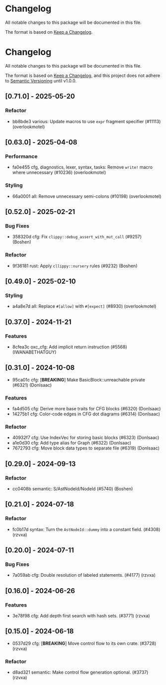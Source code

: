 # Changelog

All notable changes to this package will be documented in this file.

The format is based on [Keep a Changelog](https://keepachangelog.com/en/1.0.0).














# Changelog

All notable changes to this package will be documented in this file.

The format is based on [Keep a Changelog](https://keepachangelog.com/en/1.0.0/), and this project does not adhere to [Semantic Versioning](https://semver.org/spec/v2.0.0.html) until v1.0.0.

## [0.71.0] - 2025-05-20

### Refactor

- bb8bde3 various: Update macros to use `expr` fragment specifier (#11113) (overlookmotel)

## [0.63.0] - 2025-04-08

### Performance

- fa0e455 cfg, diagnostics, lexer, syntax, tasks: Remove `write!` macro where unnecessary (#10236) (overlookmotel)

### Styling

- 66a0001 all: Remove unnecessary semi-colons (#10198) (overlookmotel)

## [0.52.0] - 2025-02-21

### Bug Fixes

- 358320d cfg: Fix `clippy::debug_assert_with_mut_call` (#9257) (Boshen)

### Refactor

- 9f36181 rust: Apply `cllippy::nursery` rules (#9232) (Boshen)

## [0.49.0] - 2025-02-10

### Styling

- a4a8e7d all: Replace `#[allow]` with `#[expect]` (#8930) (overlookmotel)

## [0.37.0] - 2024-11-21

### Features

- 8cfea3c oxc_cfg: Add implicit return instruction (#5568) (IWANABETHATGUY)

## [0.31.0] - 2024-10-08

- 95ca01c cfg: [**BREAKING**] Make BasicBlock::unreachable private (#6321) (DonIsaac)

### Features

- fa4d505 cfg: Derive more base traits for CFG blocks (#6320) (DonIsaac)
- 14275b1 cfg: Color-code edges in CFG dot diagrams (#6314) (DonIsaac)

### Refactor

- 40932f7 cfg: Use IndexVec for storing basic blocks (#6323) (DonIsaac)
- a1e0d30 cfg: Add type alias for Graph (#6322) (DonIsaac)
- 7672793 cfg: Move block data types to separate file (#6319) (DonIsaac)

## [0.29.0] - 2024-09-13

### Refactor

- cc0408b semantic: S/AstNodeId/NodeId (#5740) (Boshen)

## [0.21.0] - 2024-07-18

### Refactor

- fc0b17d syntax: Turn the `AstNodeId::dummy` into a constant field. (#4308) (rzvxa)

## [0.20.0] - 2024-07-11

### Bug Fixes

- 7a059ab cfg: Double resolution of labeled statements. (#4177) (rzvxa)

## [0.16.0] - 2024-06-26

### Features

- 3e78f98 cfg: Add depth first search with hash sets. (#3771) (rzvxa)

## [0.15.0] - 2024-06-18

- 0537d29 cfg: [**BREAKING**] Move control flow to its own crate. (#3728) (rzvxa)

### Refactor

- d8ad321 semantic: Make control flow generation optional. (#3737) (rzvxa)

